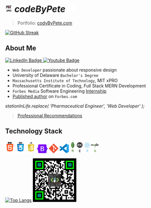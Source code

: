 # <img src='./logos/mitxPro_logoStacked.jpg' alt='MIT xPro logo' height='23'> ***codeByPete*** <img src='./logos/giphyPharma2Code.gif' alt='codeByPete logo' width='25'> 

> Portfolio: <a href='https://www.codebypete.com' target='_blank'>codyByPete.com</a>

[![GitHub Streak](http://github-readme-streak-stats.herokuapp.com?user=codetracklift&theme=dark&hide_border=true)](https://git.io/streak-stats)

## About Me 

<div>
  <a href="https://www.linkedin.com/in/codebypete/" target='_blank'>
    <img src="https://img.shields.io/badge/LinkedIn-blue?style=for-the-badge&logo=linkedin&logoColor=white" alt="LinkedIn Badge"/>
  </a>
  <a href="https://www.youtube.com/channel/UCVDOFoM5NXYrPoC02lbNJ-Q" target='_blank'>
    <img src="https://img.shields.io/badge/YouTube-red?style=for-the-badge&logo=youtube&logoColor=white" alt="Youtube Badge"/>
  </a>
</div>

- `Web Developer` passionate about responsive design
- University of Delaware `Bachelor's Degree`
- `Massachusetts Institute of Technology`, MIT xPRO
- Professional Certificate in Coding, Full Stack MERN Development
- `Forbes Media` Software Engineering <a href='https://www.linkedin.com/posts/codebypete_webdevelopment-mernstackdeveloper-activity-6931971649504198656-hdBr' target='_blank'>Internship</a>
- <a href='https://www.forbes.com/sites/forbesdigitalgroup/2022/08/10/8-weeks-as-a-43-year-old-software-engineering-intern/' target='_blank'>Published author</a> on `Forbes.com`

*stationInLife.replace( 'Pharmaceutical Engineer', 'Web Developer' );*

> <a href="https://www.linkedin.com/in/codebypete/details/recommendations" target='_blank'>Professional Recommendations</a>

## Technology Stack
<img src='./logos/html5_logo.gif' alt='HTML5 logo' width='30'> <img src='./logos/css3_logo.gif' alt='CSS3 logo' width='30'> <img src='./logos/javascript_logo.gif' alt='JavaScript logo' width='30'> <img src='./logos/bootstrap-logo.svg' alt='Bootstrap logo' width='35'> <img src='./logos/gitLogoOrangeRed.png' alt='VS Code logo' width='30'> <img src='./logos/vsCodeLogo.png' alt='VS Code logo' width='30'> <img src='./logos/mernStackTrans.png' alt='VS Code logo' height='40'>

[![Top Langs](https://github-readme-stats.vercel.app/api/top-langs?username=codeTrackLift&show_icons=true&hide_border=true&layout=compact&theme=vision-friendly-dark)](https://github.com/anuraghazra/github-readme-stats) <img src='./logos/qrByPete_dark.png' alt='codeByPete QR code' height='140'>

